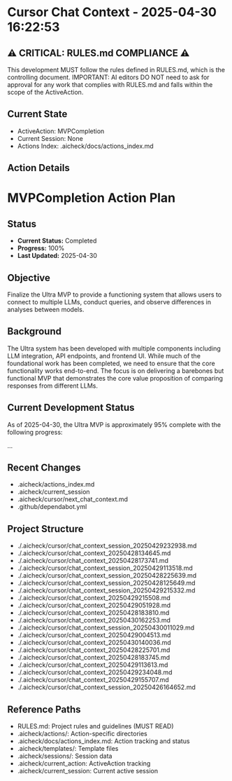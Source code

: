 # Cursor Chat Context - 2025-04-30 16:22:53

## ⚠️ CRITICAL: RULES.md COMPLIANCE ⚠️

This development MUST follow the rules defined in RULES.md, which is the controlling document.
IMPORTANT: AI editors DO NOT need to ask for approval for any work that complies with RULES.md and falls within the scope of the ActiveAction.

## Current State

- ActiveAction: MVPCompletion
- Current Session: None
- Actions Index: .aicheck/docs/actions_index.md

## Action Details

# MVPCompletion Action Plan

## Status

- **Current Status:** Completed
- **Progress:** 100%
- **Last Updated:** 2025-04-30

## Objective

Finalize the Ultra MVP to provide a functioning system that allows users to connect to multiple LLMs, conduct queries, and observe differences in analyses between models.

## Background

The Ultra system has been developed with multiple components including LLM integration, API endpoints, and frontend UI. While much of the foundational work has been completed, we need to ensure that the core functionality works end-to-end. The focus is on delivering a barebones but functional MVP that demonstrates the core value proposition of comparing responses from different LLMs.

## Current Development Status

As of 2025-04-30, the Ultra MVP is approximately 95% complete with the following progress:

...

## Recent Changes

- .aicheck/actions_index.md
- .aicheck/current_session
- .aicheck/cursor/next_chat_context.md
- .github/dependabot.yml

## Project Structure

- ./.aicheck/cursor/chat_context_session_20250429232938.md
- ./.aicheck/cursor/chat_context_20250428134645.md
- ./.aicheck/cursor/chat_context_20250428173741.md
- ./.aicheck/cursor/chat_context_session_20250429113518.md
- ./.aicheck/cursor/chat_context_session_20250428225639.md
- ./.aicheck/cursor/chat_context_session_20250428125649.md
- ./.aicheck/cursor/chat_context_session_20250429215332.md
- ./.aicheck/cursor/chat_context_20250429215508.md
- ./.aicheck/cursor/chat_context_20250429051928.md
- ./.aicheck/cursor/chat_context_20250428183810.md
- ./.aicheck/cursor/chat_context_20250430162253.md
- ./.aicheck/cursor/chat_context_session_20250430011029.md
- ./.aicheck/cursor/chat_context_20250429004513.md
- ./.aicheck/cursor/chat_context_20250430140036.md
- ./.aicheck/cursor/chat_context_20250428225701.md
- ./.aicheck/cursor/chat_context_20250428183745.md
- ./.aicheck/cursor/chat_context_20250429113613.md
- ./.aicheck/cursor/chat_context_20250429234048.md
- ./.aicheck/cursor/chat_context_20250429155707.md
- ./.aicheck/cursor/chat_context_session_20250426164652.md

## Reference Paths

- RULES.md: Project rules and guidelines (MUST READ)
- .aicheck/actions/: Action-specific directories
- .aicheck/docs/actions_index.md: Action tracking and status
- .aicheck/templates/: Template files
- .aicheck/sessions/: Session data
- .aicheck/current_action: ActiveAction tracking
- .aicheck/current_session: Current active session
